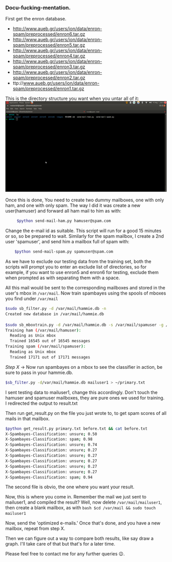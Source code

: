 ### Docu-fucking-mentation.

First get the enron database.
* http://www.aueb.gr/users/ion/data/enron-spam/preprocessed/enron6.tar.gz
* http://www.aueb.gr/users/ion/data/enron-spam/preprocessed/enron5.tar.gz
* http://www.aueb.gr/users/ion/data/enron-spam/preprocessed/enron4.tar.gz
* http://www.aueb.gr/users/ion/data/enron-spam/preprocessed/enron3.tar.gz
* http://www.aueb.gr/users/ion/data/enron-spam/preprocessed/enron2.tar.gz
* ttp://www.aueb.gr/users/ion/data/enron-spam/preprocessed/enron1.tar.gz

This is the directory structure you want when you untar all of it:
![directory structure](/images/dirst.png)

Once this is done, You need to create two dummy mailboxes, one with only ham, and one with only spam. The way I did it was create a new user(hamuser) and forward all ham mail to him as with:

```bash
	 $python send-mail-ham.py hamuser@spam.com
```

Change the e-mail id as suitable. This script will run for a good 15 minutes or so, so be prepared to wait. Similarly for the spam mailbox, I create a 2nd user 'spamuser', and send him a mailbox full of spam with:

```bash
	$python send-mail-spam.py spamuser@spam.com
```

As we have to exclude our testing data from the training set, both the scripts will prompt you to enter an exclude list of directories, so for example, if you want to use enron5 and enron6 for testing, exclude them when prompted as with separating them with a space.


All this mail would be sent to the corresponding mailboxes and stored in the user's mbox in `/var/mail`.
Now train spambayes using the spools of mboxes you find under `/var/mail`

```bash
$sudo sb_filter.py -d /var/mail/hammie.db -n
Created new database in /var/mail/hammie.db

$sudo sb_mboxtrain.py -d /var/mail/hammie.db -s /var/mail/spamuser -g /var/mail/hamuser 
Training ham (/var/mail/hamuser):
  Reading as Unix mbox
  Trained 16545 out of 16545 messages
Training spam (/var/mail/spamuser):
  Reading as Unix mbox
  Trained 17171 out of 17171 messages
```

*Step X* -> Now run spambayes on a mbox to see the classifier in action, be sure to pass in your hammie.db.

```bash
$sb_filter.py -d/var/mail/hammie.db mailuser1 > ~/primary.txt
```

I sent testing data to mailuser1, change this accordingly. Don't touch the hamuser and spamuser mailboxes, they are pure ones we used for training. I redirected the output to result.txt

Then run get_result.py on the file you just wrote to, to get spam scores of all mails in that mailbox.

```bash
$python get_result.py primary.txt before.txt && cat before.txt
X-Spambayes-Classification: unsure; 0.50
X-Spambayes-Classification: spam; 0.98
X-Spambayes-Classification: unsure; 0.74
X-Spambayes-Classification: unsure; 0.27
X-Spambayes-Classification: unsure; 0.27
X-Spambayes-Classification: unsure; 0.27
X-Spambayes-Classification: unsure; 0.27
X-Spambayes-Classification: unsure; 0.27
X-Spambayes-Classification: spam; 0.94
```

The second file is obvio, the one where you want your result.

Now, this is where you come in. Remember the mail we just sent to mailuser1, and compiled the result? Well, now delete `/var/mail/mailuser1`, then create a blank mailbox, as with ```bash $cd /var/mail && sudo touch mailuser1```

Now, send the 'optimized e-mails.' Once that's done, and you have a new mailbox, repeat from step X.

Then we can figure out a way to compare both results, like say draw a graph. I'll take care of that but that's for a later time.

Please feel free to contact me for any further queries :wink:.
